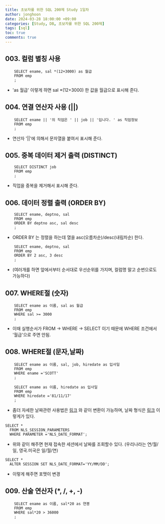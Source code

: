 ```yaml
---
title: 초보자를 위한 SQL 200제 Study 1일차
author: jonghoon
date: 2024-03-28 18:00:00 +09:00
categories: [Study, DB, 초보자를 위한 SQL 200제]
tags: [sql]
toc: true
comments: true
---
```

  
## 003. 컬럼 별칭 사용

```
    SELECT ename, sal *(12+3000) as 월급
    FROM emp
    ;
```
- 'as 월급' 이렇게 하면 sal *(12+3000) 한 값을 월급으로 표시해 준다.  
  

## 004. 연결 연산자 사용 (||)

```
    SELECT ename || '의 직업은 ' || job || '입니다. ' as 직업정보
    FROM emp
    ;
```
-  연산자 '\|\|'에 의해서 문자열을 붙여서 표시해 준다.  
  

## 005. 중복 데이터 제거 출력 (DISTINCT) 

```
    SELECT DISTINCT job
    FROM emp
    ;
```
- 직업을 중복을 제거해서 표시해 준다.  


## 006. 데이터 정렬 출력 (ORDER BY) 

```
    SELECT ename, deptno, sal
    FROM emp
    ORDER BY deptno asc, sal desc 
    ;
```
- ORDER BY 는 정렬을 하는데 열을 asc(오름차순)/desc(내림차순) 한다. 

```
    SELECT ename, deptno, sal
    FROM emp
    ORDER BY 2 asc, 3 desc 
    ;
```
 - (여러개를 하면 앞에서부터 순서대로 우선순위를 가지며, 컬럼명 말고 순번으로도 가능하다)  
  

## 007. WHERE절 (숫자) 

```
    SELECT ename as 이름, sal as 월급
    FROM emp
    WHERE sal >= 3000
    ;
```
- 이때 실행순서가 FROM -> WHERE -> SELECT 이기 때문에 WHERE 조건에서 '월급'으로 주면 안됨.  


## 008. WHERE절 (문자,날짜)

```
    SELECT ename as 이름, sal, job, hiredate as 입사일
    FROM emp
    WHERE ename ='SCOTT'
    ;
```
```
    SELECT ename as 이름, hiredate as 입사일
    FROM emp
    WHERE hiredate ='81/11/17'
    ;
```
- 좀더 자세한 날짜관련 사용법은 [링크](https://fillin.tistory.com/515) 와 같이 변환이 가능하며, 날짜 형식은 [링크](https://kr98gyeongim.tistory.com/100) 이렇게가 있다.

```
SELECT *
  FROM NLS_SESSION_PARAMETERS
  WHERE PARAMETER ='NLS_DATE_FORMAT'; 
```
- 위와 같이 해주면 현재 접속한 세션에서 날짜를 조회할수 있다.
    (우리나라는 연/월/일, 영국.미국은 일/월/연) 

```
SELECT *
  ALTER SESSION SET NLS_DATE_FORMAT='YY/MM/DD'; 
```
- 이렇게 해주면 포멧이 변경  

## 009. 산술 연산자 (*, /, +, -) 

```
    SELECT ename as 이름, sal*20 as 연봉
    FROM emp
    WHERE sal*20 > 36000
    ;
```
